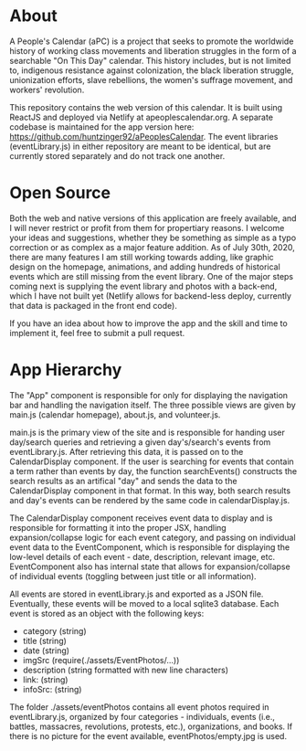 # About
A People's Calendar (aPC) is a project that seeks to promote the worldwide history of working class movements and liberation struggles in the form of a searchable "On This Day" calendar. This history includes, but is not limited to, indigenous resistance against colonization, the black liberation struggle, unionization efforts, slave rebellions, the women's suffrage movement, and workers' revolution.

This repository contains the web version of this calendar. It is built using ReactJS and deployed via Netlify at apeoplescalendar.org. A separate codebase is maintained for the app version here: https://github.com/huntzinger92/aPeoplesCalendar. The event libraries (eventLibrary.js) in either repository are meant to be identical, but are currently stored separately and do not track one another.

# Open Source
Both the web and native versions of this application are freely available, and I will never restrict or profit from them for propertiary reasons. I welcome your ideas and suggestions, whether they be something as simple as a typo correction or as complex as a major feature addition. As of July 30th, 2020, there are many features I am still working towards adding, like graphic design on the homepage, animations, and adding hundreds of historical events which are still missing from the event library. One of the major steps coming next is supplying the event library and photos with a back-end, which I have not built yet (Netlify allows for backend-less deploy, currently that data is packaged in the front end code). 

If you have an idea about how to improve the app and the skill and time to implement it, feel free to submit a pull request.

# App Hierarchy

The "App" component is responsible for only for displaying the navigation bar and handling the navigation itself. The three possible views are given by main.js (calendar homepage), about.js, and volunteer.js.

main.js is the primary view of the site and is responsible for handing user day/search queries and retrieving a given day's/search's events from eventLibrary.js. After retrieving this data, it is passed on to the CalendarDisplay component. If the user is searching for events that contain a term rather than events by day, the function searchEvents() constructs the search results as an artifical "day" and sends the data to the CalendarDisplay component in that format. In this way, both search results and day's events can be rendered by the same code in calendarDisplay.js.

The CalendarDisplay component receives event data to display and is responsible for formatting it into the proper JSX, handling expansion/collapse logic for each event category, and passing on individual event data to the EventComponent, which is responsible for displaying the low-level details of each event - date, description, relevant image, etc. EventComponent also has internal state that allows for expansion/collapse of individual events (toggling between just title or all information).

All events are stored in eventLibrary.js and exported as a JSON file. Eventually, these events will be moved to a local sqlite3 database. Each event is stored as an object with the following keys:
- category (string)
- title (string)
- date (string)
- imgSrc (require(./assets/EventPhotos/...))
- description (string formatted with new line characters)
- link: (string)
- infoSrc: (string)

The folder ./assets/eventPhotos contains all event photos required in eventLibrary.js, organized by four categories - individuals, events (i.e., battles, massacres, revolutions, protests, etc.), organizations, and books. If there is no picture for the event available, eventPhotos/empty.jpg is used.
